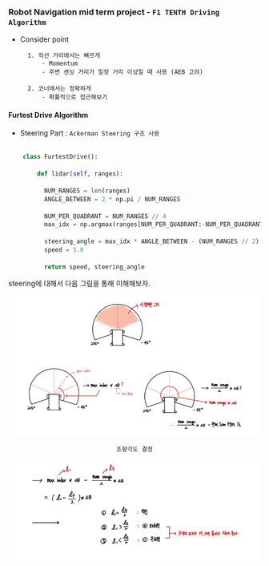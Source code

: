 ### Robot Navigation mid term project - `F1 TENTH Driving Algorithm`

- Consider point

        1. 직선 거리에서는 빠르게
            - Momentum 
            - 주변 센싱 거리가 일정 거리 이상일 때 사용 (AEB 고려)
            
        2. 코너에서는 정확하게 
            - 확률적으로 접근해보기

#### Furtest Drive Algorithm 

- Steering Part : `Ackerman Steering 구조 사용`

```python

    class FurtestDrive():
        
        def lidar(self, ranges):
          
          NUM_RANGES = len(ranges)        
          ANGLE_BETWEEN = 2 * np.pi / NUM_RANGES
 
          NUM_PER_QUADRANT = NUM_RANGES // 4
          max_idx = np.argmax(ranges[NUM_PER_QUADRANT:-NUM_PER_QUADRANT]) + NUM_PER_QUADRANT
          
          steering_angle = max_idx * ANGLE_BETWEEN - (NUM_RANGES // 2) * ANGLE_BETWEEN
          speed = 5.0

          return speed, steering_angle 

```    

steering에 대해서 다음 그림을 통해 이해해보자.

<div align="center">

![img.png](img/img.png)

`조향각도 결정`

![img_1.png](img/img_1.png)

</div>